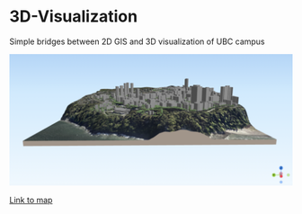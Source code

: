 # 3D-Visualization
Simple bridges between 2D GIS and 3D visualization of UBC campus

![](https://github.com/Rbosca/3D-Visualization/blob/main/Screen%20Shot%202021-03-27%20at%208.43.58%20PM.png)

[Link to map](https://github.com/Rbosca.github.io/3D.html)
